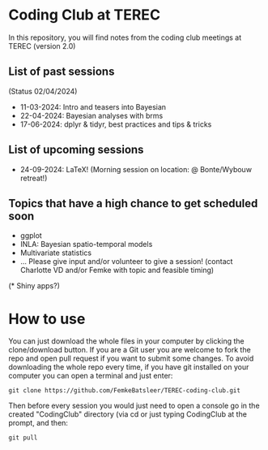 # Coding Club at TEREC

In this repository, you will find notes from the coding club meetings at TEREC (version 2.0)

## List of past sessions

(Status 02/04/2024)

* 11-03-2024: Intro and teasers into Bayesian
* 22-04-2024: Bayesian analyses with brms
* 17-06-2024: dplyr & tidyr, best practices and tips & tricks

## List of upcoming sessions

* 24-09-2024: LaTeX! (Morning session on location: @ Bonte/Wybouw retreat!)

## Topics that have a high chance to get scheduled soon
* ggplot
* INLA: Bayesian spatio-temporal models
* Multivariate statistics
* ... Please give input and/or volunteer to give a session! (contact Charlotte VD and/or Femke with topic and feasible timing)

(* Shiny apps?)

# How to use

You can just download the whole files in your computer by clicking the clone/download button. If you are a Git user you are welcome to fork the repo and open pull request if you want to submit some changes. To avoid downloading the whole repo every time, if you have git installed on your computer you can open a terminal and just enter:

```
git clone https://github.com/FemkeBatsleer/TEREC-coding-club.git
```

Then before every session you would just need to open a console go in the created "CodingClub" directory (via cd or just typing CodingClub at the prompt, and then:

```
git pull
```
